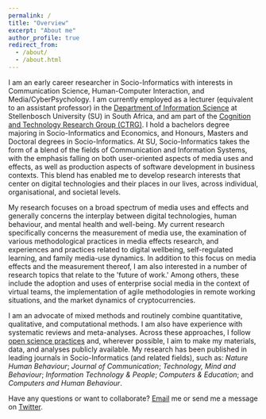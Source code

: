 ```yaml
---
permalink: /
title: "Overview"
excerpt: "About me"
author_profile: true
redirect_from: 
  - /about/
  - /about.html
---
```


I am an early career researcher in Socio-Informatics with interests in Communication Science, Human-Computer Interaction, and Media/CyberPsychology. I am currently employed as a lecturer (equivalent to an assistant professor) in the [Department of Information Science](http://suinformatics.com) at Stellenbosch University (SU) in South Africa, and am part of the [Cognition and Technology Research Group (CTRG)](http://suinformatics.com/ctrg). I hold a bachelors degree majoring in Socio-Informatics and Economics, and Honours, Masters and Doctoral degrees in Socio-Informatics. At SU, Socio-Informatics takes the form of a blend of the fields of Communication and Information Systems, with the emphasis falling on both user-oriented aspects of media uses and effects, as well as production aspects of software development in business contexts. This blend has enabled me to develop research interests that center on digital technologies and their places in our lives, across individual, organisational, and societal levels. 

My research focuses on a broad spectrum of media uses and effects and generally concerns the interplay between digital technologies, human behaviour, and mental health and well-being. My current research specifically concerns the measurement of media use, the examination of various methodological practices in media effects research, and experiences and practices related to digital wellbeing, self-regulated learning, and family media-use dynamics. In addition to this focus on media effects and the measurement thereof, I am also interested in a number of research topics that relate to the 'future of work.' Among others, these include the adoption and uses of enterprise social media in the context of virtual teams, the implementation of agile methodologies in remote working situations, and the market dynamics of cryptocurrencies.

I am an advocate of mixed methods and routinely combine quantitative, qualitative, and computational methods. I am also have experience with systematic reviews and meta-analyses. Across these approaches, I follow [open science practices](https://academic.oup.com/joc/article/71/1/1/5803422) and, wherever possible, I aim to make my materials, data, and analyses publicly available. My research has been published in leading journals in Socio-Informatics (and related fields), such as: _Nature Human Behaviour_; _Journal of Communication_; _Technology, Mind and Behaviour_; _Information Technology & People_; _Computers & Education_; and _Computers and Human Behaviour_. 

Have any questions or want to collaborate? [Email](mailto:dougaparry@sun.ac.za) me or send me a message on [Twitter](https://twitter.com/dougaparry). 

<!-- I am open to supervision of Master's or Doctoral research projects. If you are interested in working with me as part of the [CTRG](http://suinformatics.com/ctrg) please read [this document](https://dougaparry.com/files/supervision.pdf){:target="_blank"} on preparing an application for supervision. -->



